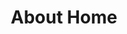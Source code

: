 ---
home: true
layout: PortfolioHome
title: About Home
icon: home
name: Mr.HeFung
avatar: https://tinypng.com/static/images/bamboo_isolated.webp
titles:
  - Collection of publicly available IPTV  channels from all over the world.
  - User editable database for TV channels.
  - Autoupdate iptv sources
---